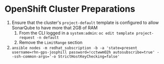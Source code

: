 # OpenShift Cluster Preparations

1. Ensure that the cluster's `project-default` template is configured to allow SonarQube to have more that 2GB of RAM
   1. From the CLI logged in a `system:admin`: `oc edit template project-request -n default`
   1. Remove the `LimitRange` section
1. `ansible nodes -m redhat_subscription -b -a 'state=present username=rhn-gps-josphill password=!cctwwmO2h autosubscribe=true' --ssh-common-args='-o StrictHostKeyChecking=false'`